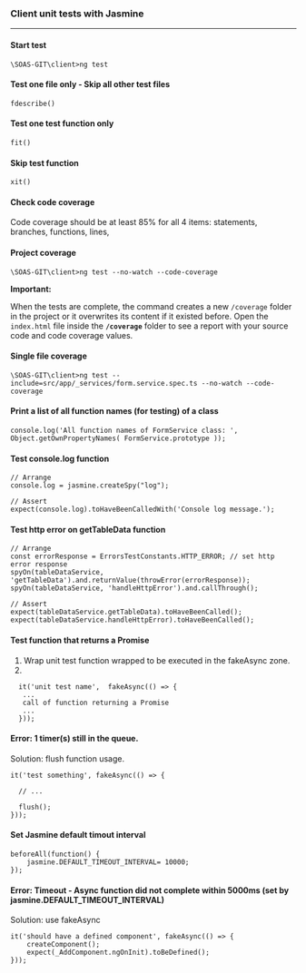 ### <a id="anchorfive" /> Client unit tests with Jasmine

---

#### Start test

```
\SOAS-GIT\client>ng test
```

#### Test one file only - Skip all other test files

```
fdescribe()
```

#### Test one test function only

```
fit()
```

#### Skip test function

```
xit()
```

#### Check code coverage

Code coverage should be at least 85% for all 4 items: statements, branches, functions, lines,

#### Project coverage
```
\SOAS-GIT\client>ng test --no-watch --code-coverage
```

**Important:**

When the tests are complete, the command creates a new `/coverage` folder in the project or it overwrites its content if it existed before. Open the `index.html` file inside the **`/coverage`** folder to see a report with your source code and code coverage values.

#### Single file coverage
```
\SOAS-GIT\client>ng test --include=src/app/_services/form.service.spec.ts --no-watch --code-coverage
```

#### Print a list of all function names (for testing) of a class
```
console.log('All function names of FormService class: ', Object.getOwnPropertyNames( FormService.prototype ));
```

#### Test console.log function
```
// Arrange
console.log = jasmine.createSpy("log");

// Assert
expect(console.log).toHaveBeenCalledWith('Console log message.');
```

#### Test http error on getTableData function
```
// Arrange
const errorResponse = ErrorsTestConstants.HTTP_ERROR; // set http error response
spyOn(tableDataService, 'getTableData').and.returnValue(throwError(errorResponse));
spyOn(tableDataService, 'handleHttpError').and.callThrough();

// Assert
expect(tableDataService.getTableData).toHaveBeenCalled();
expect(tableDataService.handleHttpError).toHaveBeenCalled();
```
#### Test function that returns a Promise
1. Wrap unit test function wrapped to be executed in the fakeAsync zone.
2.
```
  it('unit test name',  fakeAsync(() => {
   ...
   call of function returning a Promise
   ...
  }));
```

#### Error: 1 timer(s) still in the queue.

Solution: flush function usage.
```
it('test something', fakeAsync(() => {

  // ...

  flush();
}));
```
#### Set Jasmine default timout interval
```
beforeAll(function() {
    jasmine.DEFAULT_TIMEOUT_INTERVAL= 10000;
});
```
#### Error: Timeout - Async function did not complete within 5000ms (set by jasmine.DEFAULT_TIMEOUT_INTERVAL)

Solution: use fakeAsync

```
it('should have a defined component', fakeAsync(() => {
    createComponent();
    expect(_AddComponent.ngOnInit).toBeDefined();
}));
```
